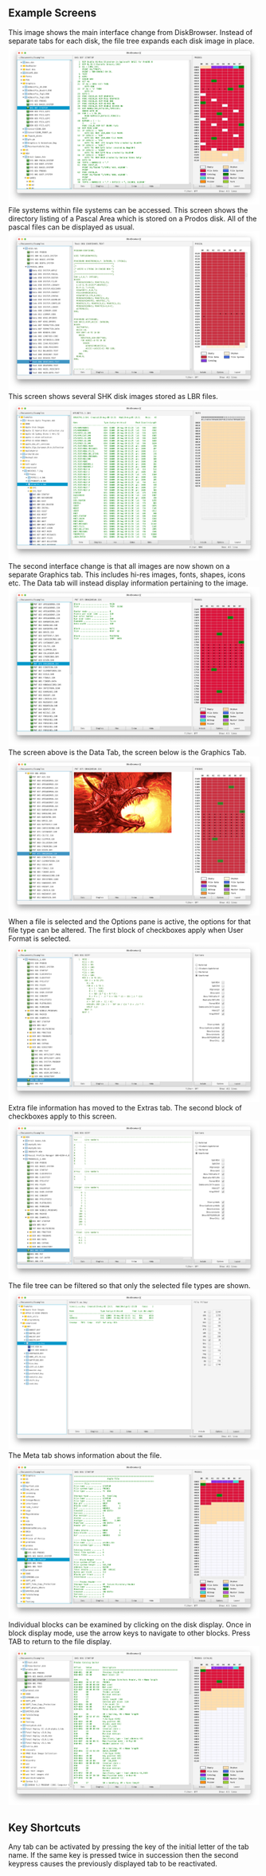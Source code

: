 ## Example Screens
This image shows the main interface change from DiskBrowser. Instead of separate tabs
 for each disk, the file tree expands each disk image in place.
![DataScreen](Screen1.png?raw=true "Data screen")
File systems within file systems can be accessed. This screen shows the directory
listing of a Pascal Area which is stored on a Prodos disk. All of the pascal files can
be displayed as usual.
![Pascal](pascalprodos.png?raw=true "Pascal area on a prodos disk image")
This screen shows several SHK disk images stored as LBR files.
![SHK](teaser8.png?raw=true "SHK files on a prodos disk image")
The second interface change is that all images are now shown on a separate Graphics tab. This includes hi-res images, fonts, shapes, icons etc. The Data tab will instead display information pertaining to the image.
![DataTab](pic01.png?raw=true "Data Tab")
The screen above is the Data Tab, the screen below is the Graphics Tab.
![Graphics](pic02.png?raw=true "Graphics Tab")
When a file is selected and the Options pane is active, the options for that file type can be altered. The first block of checkboxes apply when User Format is selected.
![Applesoft](applesoft.png?raw=true "Applesoft options")
Extra file information has moved to the Extras tab. The second block of checkboxes apply to this screen.
![Extras](extras.png?raw=true "Applesoft Extras Tab")
The file tree can be filtered so that only the selected file types are shown.
![Filter](teaser4.png?raw=true "File Filter")
The Meta tab shows information about the file.
![Meta](Meta.png?raw=true "Meta Tab")
Individual blocks can be examined by clicking on the disk display. Once in block display mode, use the arrow keys to navigate to other blocks. Press TAB to return to the file display.
![Block](Block.png?raw=true "Block Display")

## Key Shortcuts
Any tab can be activated by pressing the key of the initial letter of the tab name. If the same key is pressed twice in succession then the second keypress causes the previously displayed tab to be reactivated.
